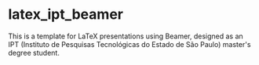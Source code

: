 # latex_ipt_beamer
This is a template for LaTeX presentations using Beamer, designed as an IPT (Instituto de Pesquisas Tecnológicas do Estado de São Paulo) master's degree student.
